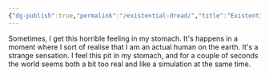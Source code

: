 ```yaml
---
{"dg-publish":true,"permalink":"/existential-dread/","title":"Existential dread","tags":["life","philosophy","mental-health"],"created":"2022-05-24T12:07:21+10:00","updated":"2024-02-19"}
---
```



Sometimes, I get this horrible feeling in my stomach. It's happens in a moment where I sort of realise that I am an actual human on the earth. It's a strange sensation. I feel this pit in my stomach, and for a couple of seconds the world seems both a bit too real and like a simulation at the same time.
